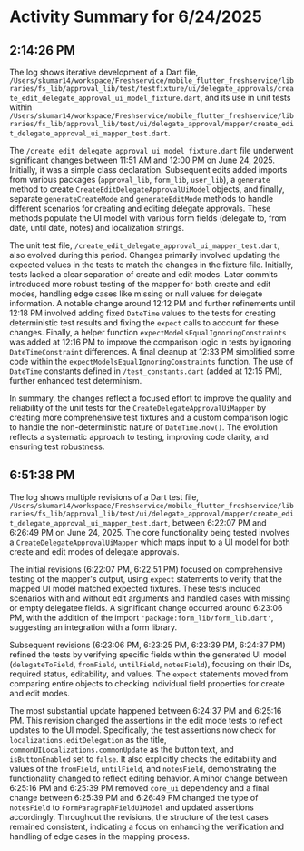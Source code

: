 # Activity Summary for 6/24/2025

## 2:14:26 PM
The log shows iterative development of a Dart file, `/Users/skumar14/workspace/Freshservice/mobile_flutter_freshservice/libraries/fs_lib/approval_lib/test/testfixture/ui/delegate_approvals/create_edit_delegate_approval_ui_model_fixture.dart`,  and its use in unit tests within `/Users/skumar14/workspace/Freshservice/mobile_flutter_freshservice/libraries/fs_lib/approval_lib/test/ui/delegate_approval/mapper/create_edit_delegate_approval_ui_mapper_test.dart`.

The `/create_edit_delegate_approval_ui_model_fixture.dart` file underwent significant changes between 11:51 AM and 12:00 PM on June 24, 2025. Initially, it was a simple class declaration.  Subsequent edits added imports from various packages (`approval_lib`, `form_lib`, `user_lib`),  a `generate` method to create `CreateEditDelegateApprovalUiModel` objects, and finally, separate `generateCreateMode` and `generateEditMode` methods to handle different scenarios for creating and editing delegate approvals.  These methods populate the UI model with various form fields (delegate to, from date, until date, notes) and localization strings.

The unit test file, `/create_edit_delegate_approval_ui_mapper_test.dart`, also evolved during this period.  Changes primarily involved updating the expected values in the tests to match the changes in the fixture file.  Initially, tests lacked a clear separation of create and edit modes. Later commits introduced more robust testing of the mapper for both create and edit modes, handling edge cases like missing or null values for delegate information.  A notable change around 12:12 PM and further refinements until 12:18 PM involved adding fixed `DateTime` values to the tests for creating deterministic test results and fixing the `expect` calls to account for these changes.  Finally, a helper function `expectModelsEqualIgnoringConstraints` was added at 12:16 PM to improve the comparison logic in tests by ignoring `DateTimeConstraint` differences.  A final cleanup at 12:33 PM simplified some code within the `expectModelsEqualIgnoringConstraints` function.  The use of `DateTime` constants defined in  `/test_constants.dart` (added at 12:15 PM), further enhanced test determinism.

In summary, the changes reflect a focused effort to improve the quality and reliability of the unit tests for the `CreateDelegateApprovalUiMapper` by creating more comprehensive test fixtures and a custom comparison logic to handle the non-deterministic nature of `DateTime.now()`. The evolution reflects a systematic approach to testing, improving code clarity, and ensuring test robustness.


## 6:51:38 PM
The log shows multiple revisions of a Dart test file, `/Users/skumar14/workspace/Freshservice/mobile_flutter_freshservice/libraries/fs_lib/approval_lib/test/ui/delegate_approval/mapper/create_edit_delegate_approval_ui_mapper_test.dart`,  between 6:22:07 PM and 6:26:49 PM on June 24, 2025.  The core functionality being tested involves a `CreateDelegateApprovalUiMapper` which maps input to a UI model for both create and edit modes of delegate approvals.

The initial revisions (6:22:07 PM, 6:22:51 PM) focused on comprehensive testing of the mapper's output, using `expect` statements to verify that the mapped UI model matched expected fixtures.  These tests included scenarios with and without edit arguments and handled cases with missing or empty delegatee fields.  A significant change occurred around 6:23:06 PM, with the addition of the import `'package:form_lib/form_lib.dart'`, suggesting an integration with a form library.

Subsequent revisions (6:23:06 PM, 6:23:25 PM, 6:23:39 PM, 6:24:37 PM) refined the tests by verifying specific fields within the generated UI model (`delegateToField`, `fromField`, `untilField`, `notesField`), focusing on their IDs, required status, editability, and values.  The `expect` statements moved from comparing entire objects to checking individual field properties for create and edit modes.

The most substantial update happened between 6:24:37 PM and 6:25:16 PM. This revision changed the assertions in the edit mode tests to reflect updates to the UI model.  Specifically, the test assertions now check for  `localizations.editDelegation` as the title, `commonUILocalizations.commonUpdate` as the button text, and `isButtonEnabled` set to `false`.  It also explicitly checks the editability and values of the  `fromField`, `untilField`, and `notesField`, demonstrating the functionality changed to reflect editing behavior. A minor change between 6:25:16 PM and 6:25:39 PM removed `core_ui` dependency and a final change between 6:25:39 PM and 6:26:49 PM changed the type of `notesField` to `FormParagraphFieldUIModel` and updated assertions accordingly.  Throughout the revisions, the structure of the test cases remained consistent, indicating a focus on enhancing the verification and handling of edge cases in the mapping process.
